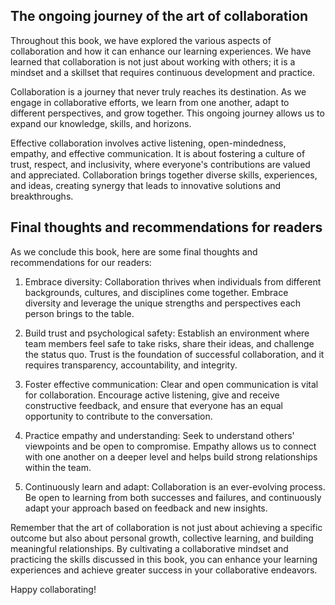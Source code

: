 

The ongoing journey of the art of collaboration
-----------------------------------------------

Throughout this book, we have explored the various aspects of collaboration and how it can enhance our learning experiences. We have learned that collaboration is not just about working with others; it is a mindset and a skillset that requires continuous development and practice.

Collaboration is a journey that never truly reaches its destination. As we engage in collaborative efforts, we learn from one another, adapt to different perspectives, and grow together. This ongoing journey allows us to expand our knowledge, skills, and horizons.

Effective collaboration involves active listening, open-mindedness, empathy, and effective communication. It is about fostering a culture of trust, respect, and inclusivity, where everyone's contributions are valued and appreciated. Collaboration brings together diverse skills, experiences, and ideas, creating synergy that leads to innovative solutions and breakthroughs.

Final thoughts and recommendations for readers
----------------------------------------------

As we conclude this book, here are some final thoughts and recommendations for our readers:

1. Embrace diversity: Collaboration thrives when individuals from different backgrounds, cultures, and disciplines come together. Embrace diversity and leverage the unique strengths and perspectives each person brings to the table.

2. Build trust and psychological safety: Establish an environment where team members feel safe to take risks, share their ideas, and challenge the status quo. Trust is the foundation of successful collaboration, and it requires transparency, accountability, and integrity.

3. Foster effective communication: Clear and open communication is vital for collaboration. Encourage active listening, give and receive constructive feedback, and ensure that everyone has an equal opportunity to contribute to the conversation.

4. Practice empathy and understanding: Seek to understand others' viewpoints and be open to compromise. Empathy allows us to connect with one another on a deeper level and helps build strong relationships within the team.

5. Continuously learn and adapt: Collaboration is an ever-evolving process. Be open to learning from both successes and failures, and continuously adapt your approach based on feedback and new insights.

Remember that the art of collaboration is not just about achieving a specific outcome but also about personal growth, collective learning, and building meaningful relationships. By cultivating a collaborative mindset and practicing the skills discussed in this book, you can enhance your learning experiences and achieve greater success in your collaborative endeavors.

Happy collaborating!
